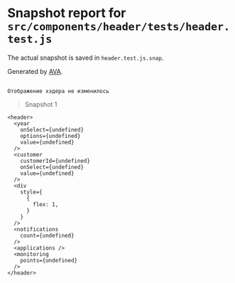 # Snapshot report for `src/components/header/tests/header.test.js`

The actual snapshot is saved in `header.test.js.snap`.

Generated by [AVA](https://avajs.dev).

## 
    Отображение хэдера не изменилось


> Snapshot 1

    <header>
      <year
        onSelect={undefined}
        options={undefined}
        value={undefined}
      />
      <customer
        customerId={undefined}
        onSelect={undefined}
        value={undefined}
      />
      <div
        style={
          {
            flex: 1,
          }
        }
      />
      <notifications
        count={undefined}
      />
      <applications />
      <monitoring
        points={undefined}
      />
    </header>
